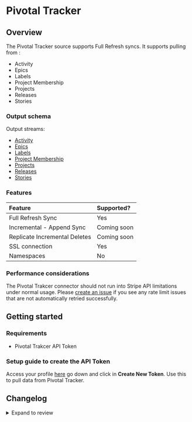 # Pivotal Tracker

## Overview

The Pivotal Tracker source supports Full Refresh syncs. It supports pulling from :

- Activity
- Epics
- Labels
- Project Membership
- Projects
- Releases
- Stories

### Output schema

Output streams:

- [Activity](https://www.pivotaltracker.com/help/api/rest/v5#Activity)
- [Epics](https://www.pivotaltracker.com/help/api/rest/v5#Epics)
- [Labels](https://www.pivotaltracker.com/help/api/rest/v5#Labels)
- [Project Membership](https://www.pivotaltracker.com/help/api/rest/v5#Project_Memberships)
- [Projects](https://www.pivotaltracker.com/help/api/rest/v5#Projects)
- [Releases](https://www.pivotaltracker.com/help/api/rest/v5#Releases)
- [Stories](https://www.pivotaltracker.com/help/api/rest/v5#Stories)

### Features

| Feature                       | Supported?  |
| :---------------------------- | :---------- |
| Full Refresh Sync             | Yes         |
| Incremental - Append Sync     | Coming soon |
| Replicate Incremental Deletes | Coming soon |
| SSL connection                | Yes         |
| Namespaces                    | No          |

### Performance considerations

The Pivotal Trakcer connector should not run into Stripe API limitations under normal usage. Please [create an issue](https://github.com/airbytehq/airbyte/issues) if you see any rate limit issues that are not automatically retried successfully.

## Getting started

### Requirements

- Pivotal Trakcer API Token

### Setup guide to create the API Token

Access your profile [here](https://www.pivotaltracker.com/profile) go down and click in **Create New Token**.
Use this to pull data from Pivotal Tracker.

## Changelog

<details>
  <summary>Expand to review</summary>

| Version | Date       | Pull Request                                             | Subject         |
| :------ | :--------- | :------------------------------------------------------- | :-------------- |
| 0.3.9 | 2025-01-25 | [52479](https://github.com/airbytehq/airbyte/pull/52479) | Update dependencies |
| 0.3.8 | 2025-01-18 | [51850](https://github.com/airbytehq/airbyte/pull/51850) | Update dependencies |
| 0.3.7 | 2025-01-11 | [51348](https://github.com/airbytehq/airbyte/pull/51348) | Update dependencies |
| 0.3.6 | 2024-12-28 | [50737](https://github.com/airbytehq/airbyte/pull/50737) | Update dependencies |
| 0.3.5 | 2024-12-21 | [50277](https://github.com/airbytehq/airbyte/pull/50277) | Update dependencies |
| 0.3.4 | 2024-12-14 | [49730](https://github.com/airbytehq/airbyte/pull/49730) | Update dependencies |
| 0.3.3 | 2024-12-12 | [49047](https://github.com/airbytehq/airbyte/pull/49047) | Update dependencies |
| 0.3.2 | 2024-10-29 | [47679](https://github.com/airbytehq/airbyte/pull/47679) | Update dependencies |
| 0.3.1 | 2024-08-16 | [44196](https://github.com/airbytehq/airbyte/pull/44196) | Bump source-declarative-manifest version |
| 0.3.0 | 2024-08-14 | [44087](https://github.com/airbytehq/airbyte/pull/44087) | Refactor connector to manifest-only format |
| 0.2.12 | 2024-08-12 | [43849](https://github.com/airbytehq/airbyte/pull/43849) | Update dependencies |
| 0.2.11 | 2024-08-10 | [43506](https://github.com/airbytehq/airbyte/pull/43506) | Update dependencies |
| 0.2.10 | 2024-08-03 | [43223](https://github.com/airbytehq/airbyte/pull/43223) | Update dependencies |
| 0.2.9 | 2024-07-27 | [42784](https://github.com/airbytehq/airbyte/pull/42784) | Update dependencies |
| 0.2.8 | 2024-07-20 | [42199](https://github.com/airbytehq/airbyte/pull/42199) | Update dependencies |
| 0.2.7 | 2024-07-13 | [41772](https://github.com/airbytehq/airbyte/pull/41772) | Update dependencies |
| 0.2.6 | 2024-07-10 | [41595](https://github.com/airbytehq/airbyte/pull/41595) | Update dependencies |
| 0.2.5 | 2024-07-09 | [41139](https://github.com/airbytehq/airbyte/pull/41139) | Update dependencies |
| 0.2.4 | 2024-07-06 | [40964](https://github.com/airbytehq/airbyte/pull/40964) | Update dependencies |
| 0.2.3 | 2024-06-25 | [40472](https://github.com/airbytehq/airbyte/pull/40472) | Update dependencies |
| 0.2.2 | 2024-06-22 | [40036](https://github.com/airbytehq/airbyte/pull/40036) | Update dependencies |
| 0.2.1 | 2024-06-04 | [39071](https://github.com/airbytehq/airbyte/pull/39071) | [autopull] Upgrade base image to v1.2.1 |
| 0.2.0 | 2024-04-01 | [36499](https://github.com/airbytehq/airbyte/pull/36499) | Migrate to low code |
| 0.1.1 | 2023-10-25 | [11060](https://github.com/airbytehq/airbyte/pull/11060) | Fix schema and check connection |
| 0.1.0 | 2022-04-04 | [11060](https://github.com/airbytehq/airbyte/pull/11060) | Initial Release |


</details>
